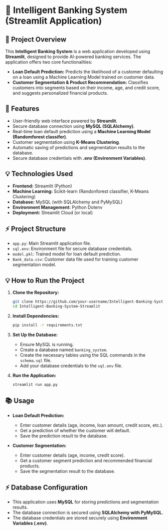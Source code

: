 # 🏦 Intelligent Banking System (Streamlit Application)

## 📌 Project Overview

This **Intelligent Banking System** is a web application developed using **Streamlit**, designed to provide AI-powered banking services. The application offers two core functionalities:

* **Loan Default Prediction:** Predicts the likelihood of a customer defaulting on a loan using a Machine Learning Model trained on customer data.
* **Customer Segmentation & Product Recommendation:** Classifies customers into segments based on their income, age, and credit score, and suggests personalized financial products.

## 🚀 Features

* User-friendly web interface powered by **Streamlit**.
* Secure database connection using **MySQL (SQLAlchemy)**.
* Real-time loan default prediction using a **Machine Learning Model (Randomforest classifer)**.
* Customer segmentation using **K-Means Clustering**.
* Automatic saving of predictions and segmentation results to the database.
* Secure database credentials with **.env (Environment Variables)**.

## 💡 Technologies Used

* **Frontend:** Streamlit (Python)
* **Machine Learning:** Scikit-learn (Randonforest classifier, K-Means Clustering)
* **Database:** MySQL (with SQLAlchemy and PyMySQL)
* **Environment Management:** Python Dotenv
* **Deployment:** Streamlit Cloud (or local)

## ⚡ Project Structure

* `app.py`: Main Streamlit application file.
* `sql.env`: Environment file for secure database credentials.
* `model.pkl`: Trained model for loan default prediction.
* `Bank_data.csv`: Customer data file used for training customer segmentation model.

## 💡 How to Run the Project

1. **Clone the Repository:**

   ```bash
   git clone https://github.com/your-username/Intelligent-Banking-System-Streamlit.git
   cd Intelligent-Banking-System-Streamlit
   ```

2. **Install Dependencies:**

   ```bash
   pip install -r requirements.txt
   ```

3. **Set Up the Database:**

   * Ensure MySQL is running.
   * Create a database named `banking_system`.
   * Create the necessary tables using the SQL commands in the `schema.sql` file.
   * Add your database credentials to the `sql.env` file.

4. **Run the Application:**

   ```bash
   streamlit run app.py
   ```

## 📚 Usage

* **Loan Default Prediction:**

  * Enter customer details (age, income, loan amount, credit score, etc.).
  * Get a prediction of whether the customer will default.
  * Save the prediction result to the database.

* **Customer Segmentation:**

  * Enter customer details (age, income, credit score).
  * Get a customer segment prediction and recommended financial products.
  * Save the segmentation result to the database.

## ⚡ Database Configuration

* This application uses **MySQL** for storing predictions and segmentation results.
* The database connection is secured using **SQLAlchemy with PyMySQL**.
* The database credentials are stored securely using **Environment Variables (.env)**.
